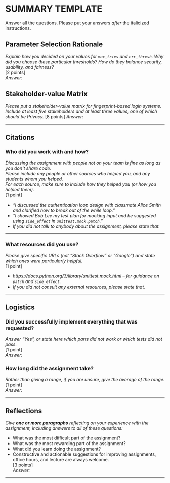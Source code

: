 # SUMMARY TEMPLATE

Answer all the questions. Please put your answers _after_ the italicized instructions.

## Parameter Selection Rationale  
_Explain how you decided on your values for `max_tries` and `err_thresh`. Why did you choose these particular thresholds? How do they balance security, usability, and fairness?_  
[2 points]  
_Answer:_

## Stakeholder-value Matrix
_Please put a stakeholder-value matrix for fingerprint-based login systems. Include at least five stakeholders and at least three values, one of which should be Privacy._
[8 points]
_Answer:_

---

## Citations

### Who did you work with and how?  
_Discussing the assignment with people not on your team is fine as long as you don't share code._  
_Please include any people or other sources who helped you, and any students whom you helped._  
_For each source, make sure to include how they helped you (or how you helped them)._  
[1 point]

* _“I discussed the authentication loop design with classmate Alice Smith and clarified how to break out of the while loop.”_  
* _“I showed Bob Lee my test plan for mocking input and he suggested using `side_effect` in `unittest.mock.patch`.”_  
* _If you did not talk to anybody about the assignment, please state that._

---

### What resources did you use?  
_Please give specific URLs (not “Stack Overflow” or “Google”) and state which ones were particularly helpful._  
[1 point]

* _https://docs.python.org/3/library/unittest.mock.html – for guidance on `patch` and `side_effect`._  
* _If you did not consult any external resources, please state that._

---

## Logistics

### Did you successfully implement everything that was requested?  
_Answer “Yes”, or state here which parts did not work or which tests did not pass._  
[1 point]  
_Answer:_

### How long did the assignment take?  
_Rather than giving a range, if you are unsure, give the average of the range._  
[1 point]  
_Answer:_

---

## Reflections  
_Give **one or more paragraphs** reflecting on your experience with the assignment, including answers to all of these questions:_  
* What was the most difficult part of the assignment?  
* What was the most rewarding part of the assignment?  
* What did you learn doing the assignment?  
* Constructive and actionable suggestions for improving assignments, office hours, and lecture are always welcome.  
[3 points]  
_Answer:_

---
